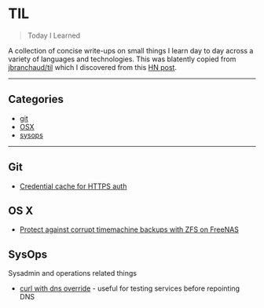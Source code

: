 # TIL

> Today I Learned

A collection of concise write-ups on small things I learn day to day across a variety of languages and technologies. This was blatently copied from [jbranchaud/til](https://github.com/jbranchaud/til) which I discovered from this [HN post](https://news.ycombinator.com/item?id=11068902).

---
## Categories 

* [git](#git)
* [OSX](#osx)
* [sysops](#sysops)

---
## Git

* [Credential cache for HTTPS auth](git/credential-cache.md) 

## OS X

* [Protect against corrupt timemachine backups with ZFS on FreeNAS](osx/timemachine-zfs-freenas.md)

## SysOps

Sysadmin and operations related things

* [curl with dns override](sysops/curl-dns-override.md) - useful for testing services before repointing DNS